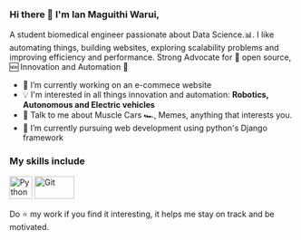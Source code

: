 ### Hi there 👋 I'm Ian Maguithi Warui,

A student biomedical engineer passionate about Data Science.:bar_chart:. I like automating things, building websites, exploring scalability problems and improving efficiency and performance. Strong Advocate for 📜 open source, :new: Innovation and Automation :robot: 

- 🔭 I’m currently working on an e-commece website
- :bulb: I'm interested in all things innovation and automation: **Robotics, Autonomous and Electric vehicles**
- 💬 Talk to me about Muscle Cars :racing_car:, Memes, anything that interests you.
- 🌱 I’m currently pursuing web development using python's Django framework

### My skills include

<p align="left">
	<img title="Python" src="https://raw.githubusercontent.com/Thomas-George-T/Thomas-George-T/master/assets/python.svg" width="40" height="40" />
	<img title="Git" src="https://raw.githubusercontent.com/Thomas-George-T/Thomas-George-T/master/assets/git.svg" width="70" height="40" />
</p>
    
   Do :star: my work if you find it interesting, it helps me stay on track and be motivated.
   
<br>
<p align="center">

<!--
**IanMaguithi/IanMaguithi** is a ✨ _special_ ✨ repository because its `README.md` (this file) appears on your GitHub profile.
Here are some ideas to get you started:
- 🔭 I’m currently working on ...
- 🌱 I’m currently learning ...
- 👯 I’m looking to collaborate on ...
- 🤔 I’m looking for help with ...
- 💬 Ask me about ...
- 📫 How to reach me: ...
- 😄 Pronouns: ...
- ⚡ Fun fact: ...
-->
